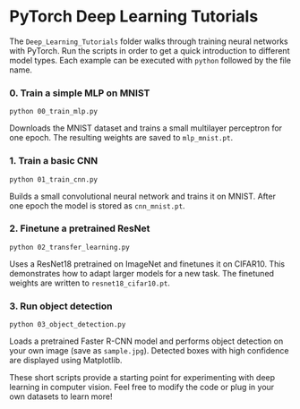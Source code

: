 # PyTorch Deep Learning Tutorials

The `Deep_Learning_Tutorials` folder walks through training neural networks with PyTorch. Run the scripts in order to get a quick introduction to different model types. Each example can be executed with `python` followed by the file name.

### 0. Train a simple MLP on MNIST
`python 00_train_mlp.py`

Downloads the MNIST dataset and trains a small multilayer perceptron for one epoch. The resulting weights are saved to `mlp_mnist.pt`.

### 1. Train a basic CNN
`python 01_train_cnn.py`

Builds a small convolutional neural network and trains it on MNIST. After one epoch the model is stored as `cnn_mnist.pt`.

### 2. Finetune a pretrained ResNet
`python 02_transfer_learning.py`

Uses a ResNet18 pretrained on ImageNet and finetunes it on CIFAR10. This demonstrates how to adapt larger models for a new task. The finetuned weights are written to `resnet18_cifar10.pt`.

### 3. Run object detection
`python 03_object_detection.py`

Loads a pretrained Faster R-CNN model and performs object detection on your own image (save as `sample.jpg`). Detected boxes with high confidence are displayed using Matplotlib.

These short scripts provide a starting point for experimenting with deep learning in computer vision. Feel free to modify the code or plug in your own datasets to learn more!
